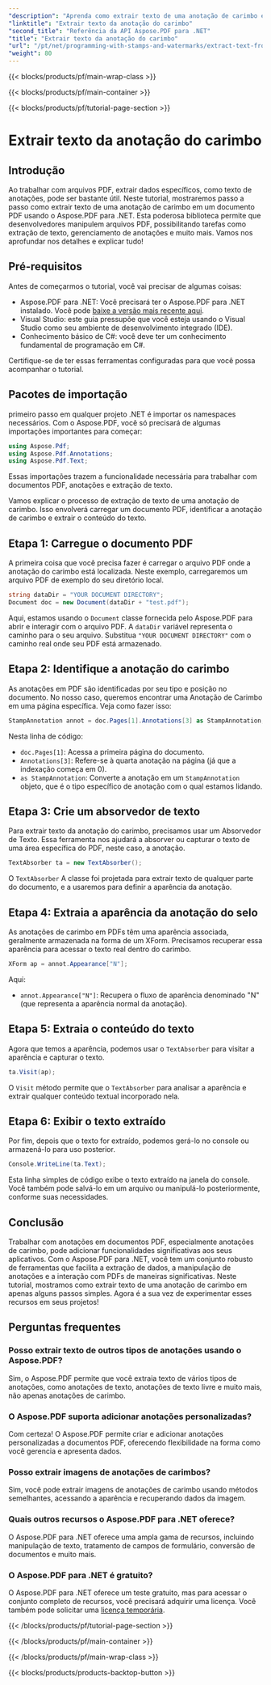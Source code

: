 ```yaml
---
"description": "Aprenda como extrair texto de uma anotação de carimbo em PDF usando o Aspose.PDF para .NET com este tutorial passo a passo, completo com um exemplo de código detalhado."
"linktitle": "Extrair texto da anotação do carimbo"
"second_title": "Referência da API Aspose.PDF para .NET"
"title": "Extrair texto da anotação do carimbo"
"url": "/pt/net/programming-with-stamps-and-watermarks/extract-text-from-stamp-annotation/"
"weight": 80
---
```


{{< blocks/products/pf/main-wrap-class >}}

{{< blocks/products/pf/main-container >}}

{{< blocks/products/pf/tutorial-page-section >}}

# Extrair texto da anotação do carimbo

## Introdução

Ao trabalhar com arquivos PDF, extrair dados específicos, como texto de anotações, pode ser bastante útil. Neste tutorial, mostraremos passo a passo como extrair texto de uma anotação de carimbo em um documento PDF usando o Aspose.PDF para .NET. Esta poderosa biblioteca permite que desenvolvedores manipulem arquivos PDF, possibilitando tarefas como extração de texto, gerenciamento de anotações e muito mais. Vamos nos aprofundar nos detalhes e explicar tudo!

## Pré-requisitos

Antes de começarmos o tutorial, você vai precisar de algumas coisas:

- Aspose.PDF para .NET: Você precisará ter o Aspose.PDF para .NET instalado. Você pode [baixe a versão mais recente aqui](https://releases.aspose.com/pdf/net/).
- Visual Studio: este guia pressupõe que você esteja usando o Visual Studio como seu ambiente de desenvolvimento integrado (IDE).
- Conhecimento básico de C#: você deve ter um conhecimento fundamental de programação em C#.

Certifique-se de ter essas ferramentas configuradas para que você possa acompanhar o tutorial.

## Pacotes de importação

primeiro passo em qualquer projeto .NET é importar os namespaces necessários. Com o Aspose.PDF, você só precisará de algumas importações importantes para começar:

```csharp
using Aspose.Pdf;
using Aspose.Pdf.Annotations;
using Aspose.Pdf.Text;
```

Essas importações trazem a funcionalidade necessária para trabalhar com documentos PDF, anotações e extração de texto.

Vamos explicar o processo de extração de texto de uma anotação de carimbo. Isso envolverá carregar um documento PDF, identificar a anotação de carimbo e extrair o conteúdo do texto.

## Etapa 1: Carregue o documento PDF

A primeira coisa que você precisa fazer é carregar o arquivo PDF onde a anotação do carimbo está localizada. Neste exemplo, carregaremos um arquivo PDF de exemplo do seu diretório local.

```csharp
string dataDir = "YOUR DOCUMENT DIRECTORY";
Document doc = new Document(dataDir + "test.pdf");
```

Aqui, estamos usando o `Document` classe fornecida pelo Aspose.PDF para abrir e interagir com o arquivo PDF. A `dataDir` variável representa o caminho para o seu arquivo. Substitua `"YOUR DOCUMENT DIRECTORY"` com o caminho real onde seu PDF está armazenado.

## Etapa 2: Identifique a anotação do carimbo

As anotações em PDF são identificadas por seu tipo e posição no documento. No nosso caso, queremos encontrar uma Anotação de Carimbo em uma página específica. Veja como fazer isso:

```csharp
StampAnnotation annot = doc.Pages[1].Annotations[3] as StampAnnotation;
```

Nesta linha de código:
- `doc.Pages[1]`: Acessa a primeira página do documento.
- `Annotations[3]`: Refere-se à quarta anotação na página (já que a indexação começa em 0).
- `as StampAnnotation`: Converte a anotação em um `StampAnnotation` objeto, que é o tipo específico de anotação com o qual estamos lidando.

## Etapa 3: Crie um absorvedor de texto

Para extrair texto da anotação do carimbo, precisamos usar um Absorvedor de Texto. Essa ferramenta nos ajudará a absorver ou capturar o texto de uma área específica do PDF, neste caso, a anotação.

```csharp
TextAbsorber ta = new TextAbsorber();
```

O `TextAbsorber` A classe foi projetada para extrair texto de qualquer parte do documento, e a usaremos para definir a aparência da anotação.

## Etapa 4: Extraia a aparência da anotação do selo

As anotações de carimbo em PDFs têm uma aparência associada, geralmente armazenada na forma de um XForm. Precisamos recuperar essa aparência para acessar o texto real dentro do carimbo.

```csharp
XForm ap = annot.Appearance["N"];
```

Aqui:
- `annot.Appearance["N"]`: Recupera o fluxo de aparência denominado "N" (que representa a aparência normal da anotação).

## Etapa 5: Extraia o conteúdo do texto

Agora que temos a aparência, podemos usar o `TextAbsorber` para visitar a aparência e capturar o texto.

```csharp
ta.Visit(ap);
```

O `Visit` método permite que o `TextAbsorber` para analisar a aparência e extrair qualquer conteúdo textual incorporado nela.

## Etapa 6: Exibir o texto extraído

Por fim, depois que o texto for extraído, podemos gerá-lo no console ou armazená-lo para uso posterior.

```csharp
Console.WriteLine(ta.Text);
```

Esta linha simples de código exibe o texto extraído na janela do console. Você também pode salvá-lo em um arquivo ou manipulá-lo posteriormente, conforme suas necessidades.

## Conclusão

Trabalhar com anotações em documentos PDF, especialmente anotações de carimbo, pode adicionar funcionalidades significativas aos seus aplicativos. Com o Aspose.PDF para .NET, você tem um conjunto robusto de ferramentas que facilita a extração de dados, a manipulação de anotações e a interação com PDFs de maneiras significativas. Neste tutorial, mostramos como extrair texto de uma anotação de carimbo em apenas alguns passos simples. Agora é a sua vez de experimentar esses recursos em seus projetos!

## Perguntas frequentes

### Posso extrair texto de outros tipos de anotações usando o Aspose.PDF?  
Sim, o Aspose.PDF permite que você extraia texto de vários tipos de anotações, como anotações de texto, anotações de texto livre e muito mais, não apenas anotações de carimbo.

### O Aspose.PDF suporta adicionar anotações personalizadas?  
Com certeza! O Aspose.PDF permite criar e adicionar anotações personalizadas a documentos PDF, oferecendo flexibilidade na forma como você gerencia e apresenta dados.

### Posso extrair imagens de anotações de carimbos?  
Sim, você pode extrair imagens de anotações de carimbo usando métodos semelhantes, acessando a aparência e recuperando dados da imagem.

### Quais outros recursos o Aspose.PDF para .NET oferece?  
O Aspose.PDF para .NET oferece uma ampla gama de recursos, incluindo manipulação de texto, tratamento de campos de formulário, conversão de documentos e muito mais.

### O Aspose.PDF para .NET é gratuito?  
O Aspose.PDF para .NET oferece um teste gratuito, mas para acessar o conjunto completo de recursos, você precisará adquirir uma licença. Você também pode solicitar uma [licença temporária](https://purchase.aspose.com/temporary-license/).

{{< /blocks/products/pf/tutorial-page-section >}}

{{< /blocks/products/pf/main-container >}}

{{< /blocks/products/pf/main-wrap-class >}}

{{< blocks/products/products-backtop-button >}}
